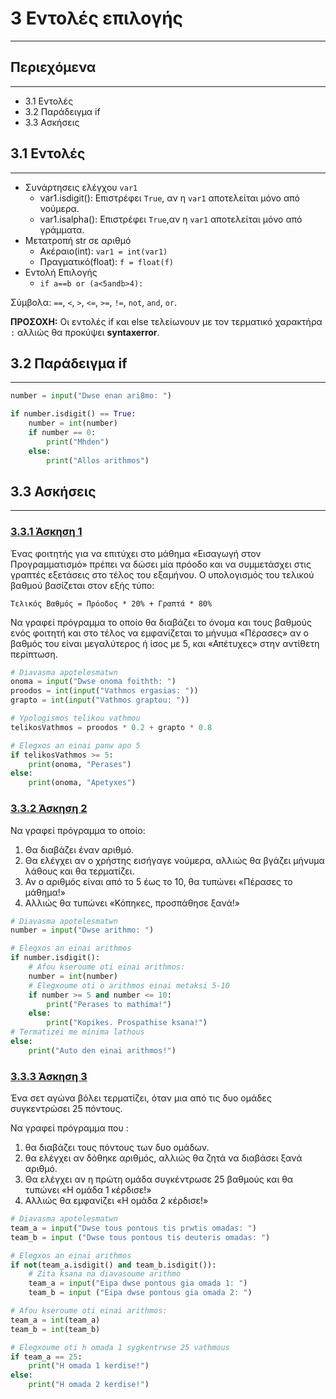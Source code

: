 # 3 Εντολές επιλογής

---

## Περιεχόμενα

---

- 3.1 Εντολές
- 3.2 Παράδειγμα if
- 3.3 Ασκήσεις

## 3.1 Εντολές

---

- Συνάρτησεις ελέγχου `var1`
    - var1.isdigit(): Επιστρέφει `True`, αν η `var1` αποτελείται μόνο από νούμερα.
    - var1.isalpha(): Επιστρέφει `True`,αν η `var1` αποτελείται μόνο από γράμματα.
- Μετατροπή str σε αριθμό
    - Ακέραιο(int): `var1 = int(var1)`
    - Πραγματικό(float): `f = float(f)`
- Εντολή Επιλογής
    - `if a==b or (a<5andb>4):`

Σύμβολα: `==`, `<`, `>`, `<=`, `>=`, `!=`, `not`, `and`, `or`.

**ΠΡΟΣΟΧΗ:** Οι εντολές if και else τελείωνουν με τον τερματικό χαρακτήρα `:` αλλιώς θα προκύψει **syntaxerror**.

## 3.2 Παράδειγμα if

---

```python
number = input("Dwse enan ari8mo: ")

if number.isdigit() == True:
    number = int(number)
    if number == 0:
        print("Mhden")
    else:
        print("Allos arithmos")
```

## 3.3 Ασκήσεις

---

### [3.3.1 Άσκηση 1](source/lab_03/lab_03_exercise_1.py)

Ένας φοιτητής για να επιτύχει στο μάθημα «Εισαγωγή στον Προγραμματισμό» πρέπει να δώσει μία πρόοδο και να συμμετάσχει στις γραπτές εξετάσεις στο τέλος του εξαμήνου. Ο υπολογισμός του τελικού βαθμού βασίζεται στον εξής τύπο:

`Τελικός Βαθμός = Πρόοδος * 20% + Γραπτά * 80%`

Να γραφεί πρόγραμμα το οποίο θα διαβάζει το όνομα και τους βαθμούς ενός φοιτητή και στο τέλος να εμφανίζεται το μήνυμα «Πέρασες» αν ο βαθμός του είναι μεγαλύτερος ή ίσος με 5, και «Απέτυχες» στην αντίθετη περίπτωση.

```python
# Diavasma apotelesmatwn
onoma = input("Dwse onoma foithth: ")
proodos = int(input("Vathmos ergasias: "))
grapto = int(input("Vathmos graptou: "))

# Ypologismos telikou vathmou
telikosVathmos = proodos * 0.2 + grapto * 0.8

# Elegxos an einai panw apo 5
if telikosVathmos >= 5:
    print(onoma, "Perases")
else:
    print(onoma, "Apetyxes")
```

### [3.3.2 Άσκηση 2](source/lab_03/lab_03_exercise_2.py)

Να γραφεί πρόγραμμα το οποίο:

1. Θα διαβάζει έναν αριθμό.
2. Θα ελέγχει αν ο χρήστης εισήγαγε νούμερα, αλλιώς θα βγάζει μήνυμα λάθους και θα τερματίζει.
3. Αν ο αριθμός είναι από το 5 έως το 10, θα τυπώνει «Πέρασες το μάθημα!»
4. Αλλιώς θα τυπώνει «Κόπηκες, προσπάθησε ξανά!»

```python
# Diavasma apotelesmatwn
number = input("Dwse arithmo: ")

# Elegxos an einai arithmos
if number.isdigit():
    # Afou kseroume oti einai arithmos:
    number = int(number)
    # Elegxoume oti o arithmos einai metaksi 5-10
    if number >= 5 and number <= 10:
        print("Perases to mathima!")
    else:
        print("Kopikes. Prospathise ksana!")
# Termatizei me minima lathous
else:
    print("Auto den einai arithmos!")
```

### [3.3.3 Άσκηση 3](source/lab_03/lab_03_exercise_3.py)

Ένα σετ αγώνα βόλει τερματίζει, όταν μια από τις δυο ομάδες συγκεντρώσει 25 πόντους.

Να γραφεί πρόγραμμα που :

1. θα διαβάζει τους πόντους των δυο ομάδων.
2. θα ελέγχει αν δόθηκε αριθμός, αλλιώς θα ζητά να διαβάσει ξανά αριθμό.
3. Θα ελέγχει αν η πρώτη ομάδα συγκέντρωσε 25 βαθμούς και θα τυπώνει «Η ομάδα 1 κέρδισε!»
4. Αλλιώς θα εμφανίζει «Η ομάδα 2 κέρδισε!»

```python
# Diavasma apotelesmatwn
team_a = input("Dwse tous pontous tis prwtis omadas: ")
team_b = input ("Dwse tous pontous tis deuteris omadas: ")

# Elegxos an einai arithmos
if not(team_a.isdigit() and team_b.isdigit()):
    # Zita ksana na diavasoume arithmo
    team_a = input("Eipa dwse pontous gia omada 1: ")
    team_b = input ("Eipa dwse pontous gia omada 2: ")

# Afou kseroume oti einai arithmos:
team_a = int(team_a)
team_b = int(team_b)

# Elegxoume oti h omada 1 sygkentrwse 25 vathmous
if team_a == 25:
    print("H omada 1 kerdise!")
else:
    print("H omada 2 kerdise!")
```
